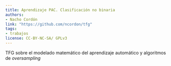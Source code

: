 ```yaml
---
title: Aprendizaje PAC. Clasificación no binaria
authors:
- Nacho Cordón
link: "https://github.com/ncordon/tfg"
tags: 
- trabajos
license: CC-BY-NC-SA/ GPLv3
---
```


TFG sobre el modelado matemático del aprendizaje automático y algoritmos de *oversampling*
